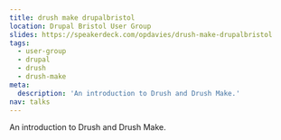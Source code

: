 ```yaml
---
title: drush make drupalbristol
location: Drupal Bristol User Group
slides: https://speakerdeck.com/opdavies/drush-make-drupalbristol
tags:
  - user-group
  - drupal
  - drush
  - drush-make
meta:
  description: 'An introduction to Drush and Drush Make.'
nav: talks
---
```

An introduction to Drush and Drush Make.